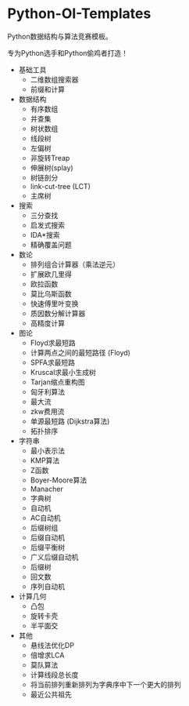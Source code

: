 # Python-OI-Templates

Python数据结构与算法竞赛模板。

专为Python选手和Python偷鸡者打造！

* 基础工具
  * 二维数组搜索器
  * 前缀和计算
* 数据结构
  * 有序数组
  * 并查集
  * 树状数组
  * 线段树
  * 左偏树
  * 非旋转Treap
  * 伸展树(splay)
  * 树链剖分
  * link-cut-tree (LCT)
  * 主席树
* 搜索
  * 三分查找
  * 启发式搜索
  * IDA*搜索
  * 精确覆盖问题
* 数论
  * 排列组合计算器（乘法逆元）
  * 扩展欧几里得
  * 欧拉函数
  * 莫比乌斯函数
  * 快速傅里叶变换
  * 质因数分解计算器
  * 高精度计算
* 图论
  * Floyd求最短路
  * 计算两点之间的最短路径 (Floyd)
  * SPFA求最短路
  * Kruscal求最小生成树
  * Tarjan缩点重构图
  * 匈牙利算法
  * 最大流
  * zkw费用流
  * 单源最短路 (Dijkstra算法)
  * 拓扑排序
* 字符串
  * 最小表示法
  * KMP算法
  * Z函数
  * Boyer-Moore算法
  * Manacher
  * 字典树
  * 自动机
  * AC自动机
  * 后缀树组
  * 后缀自动机
  * 后缀平衡树
  * 广义后缀自动机
  * 后缀树
  * 回文数
  * 序列自动机
* 计算几何
  * 凸包
  * 旋转卡壳
  * 半平面交
* 其他
  * 悬线法优化DP
  * 倍增求LCA
  * 莫队算法
  * 计算线段总长度
  * 将当前排列重新排列为字典序中下一个更大的排列
  * 最近公共祖先